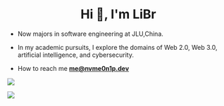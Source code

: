 <h1 align="center">Hi 👋, I'm LiBr</h1>

- Now majors in software engineering at JLU,China.
- In my academic pursuits, I explore the domains of Web 2.0, Web 3.0, artificial intelligence, and cybersecurity.

- How to reach me **me@nvme0n1p.dev**

  
![](https://moe-counter.glitch.me/get/@lbr77)

![](https://github-readme-stats.vercel.app/api?username=lbr77&count_private=true&show_icons=true&theme=buefy)
